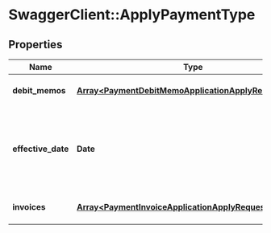 # SwaggerClient::ApplyPaymentType

## Properties
Name | Type | Description | Notes
------------ | ------------- | ------------- | -------------
**debit_memos** | [**Array&lt;PaymentDebitMemoApplicationApplyRequestType&gt;**](PaymentDebitMemoApplicationApplyRequestType.md) | Container for debit memos.  | [optional] 
**effective_date** | **Date** | The date when the payment application takes effect, in &#x60;yyyy-mm-dd&#x60; format.  | [optional] 
**invoices** | [**Array&lt;PaymentInvoiceApplicationApplyRequestType&gt;**](PaymentInvoiceApplicationApplyRequestType.md) | Container for invoices.  | [optional] 


